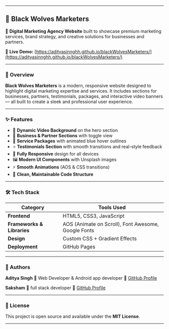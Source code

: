 
---

## 🐺 Black Wolves Marketers

🚀 **Digital Marketing Agency Website** built to showcase premium marketing services, brand strategy, and creative solutions for businesses and partners.

🔗 **Live Demo:** [https://adityasinnghh.github.io/blackWolvesMarketers/](https://adityasinnghh.github.io/blackWolvesMarketers/)

---

### 🖤 Overview

**Black Wolves Marketers** is a modern, responsive website designed to highlight digital marketing expertise and services.
It includes sections for businesses, partners, testimonials, packages, and interactive video banners — all built to create a sleek and professional user experience.

---

### ✨ Features

* 🎥 **Dynamic Video Background** on the hero section
* 💼 **Business & Partner Sections** with toggle view
* 🧩 **Service Packages** with animated blue hover outlines
* ⭐ **Testimonials Section** with smooth transitions and real-style feedback
* 📱 **Fully Responsive** design for all devices
* 🖼️ **Modern UI Components** with Unsplash images
* ⚡ **Smooth Animations** (AOS & CSS transitions)
* 🧠 **Clean, Maintainable Code Structure**

---

### 🛠️ Tech Stack

| Category                   | Tools Used                                          |
| -------------------------- | --------------------------------------------------- |
| **Frontend**               | HTML5, CSS3, JavaScript                             |
| **Frameworks & Libraries** | AOS (Animate on Scroll), Font Awesome, Google Fonts |
| **Design**                 | Custom CSS + Gradient Effects                       |
| **Deployment**             | GitHub Pages                                        |

---

### 👤 Authors

**Aditya Singh** 
🎯 Web Developer & Android app developer
💼 [GitHub Profile](https://github.com/adityasinnghh)

**Saksham**
🎯 full stack developer
💼 [GitHub Profile](https://github.com/heyysaksham)

---

### 📜 License

This project is open source and available under the **MIT License**.

---
